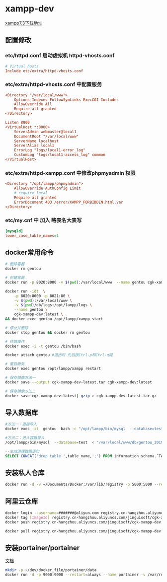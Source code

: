 # xampp-dev

[xampp7.3下载地址](https://excellmedia.dl.sourceforge.net/project/xampp/XAMPP%20Linux/7.3.10/xampp-linux-x64-7.3.10-1-installer.run)

## 配置修改

### etc/httpd.conf 启动虚拟机 httpd-vhosts.conf

```ini
# Virtual hosts
Include etc/extra/httpd-vhosts.conf

```

### etc/extra/httpd-vhosts.conf 中配置服务

```ini
<Directory "/var/local/www">
    Options Indexes FollowSymLinks ExecCGI Includes
    AllowOverride All
    Require all granted
</Directory>

Listen 8000
<VirtualHost *:8000>
    ServerAdmin webmaster@local1
    DocumentRoot "/var/local/www"
    ServerName localhost
    ServerAlias local1
    ErrorLog "logs/local1-error_log"
    CustomLog "logs/local1-access_log" common
</VirtualHost>
```

### etc/extra/httpd-xampp.conf 中修改phpmyadmin 权限

```ini
<Directory "/opt/lampp/phpmyadmin">
    AllowOverride AuthConfig Limit
    # require local
    Require all granted
    ErrorDocument 403 /error/XAMPP_FORBIDDEN.html.var
</Directory>
```

### etc/my.cnf 中 加入 略表名大表写

```ini
[mysqld]
lower_case_table_names=1
```

## docker常用命令

```sh
# 删除容器
docker rm gentou

# 创建容器
docker run -p 8020:8000 -v $(pwd):/var/local/www  --name gentou cgk-xampp-dev:latest

docker run -idt  \
    -p 8020:8000 -p 8021:80 \
    -v $(pwd):/var/local/www \
    -v $(pwd)/db/logs:/opt/lampp/logs \
    --name gentou \
    cgk-xampp-dev:latest \
&& docker exec gentou /opt/lampp/xampp start

# 停止并删除
docker stop gentou && docker rm gentou

# 终端操作
docker exec -i -t gentou /bin/bash

docker attach gentou #退出时 先后按Ctrl-p和Ctrl-q键

# 重启服务
docker exec gentou /opt/lampp/xampp restart

# 保存镜像方法一
docker save --output cgk-xampp-dev-latest.tar cgk-xampp-dev:latest

# 保存镜像方法二
docker save cgk-xampp-dev:latest| gzip > cgk-xampp-dev-latest.tar.gz
```

## 导入数据库

```sh
#方法一：直接导入
docker exec -it  gentou  bash -c "/opt/lampp/bin/mysql  --database=test  < /var/local/www/db/gentou_20190411.sql"

#方法二：进入容器导入
/opt/lampp/bin/mysql  --database=test  < "/var/local/www/db/gentou_20190411.sql"

```

```sql
--生成清理数据语句
SELECT CONCAT('drop table ',table_name,';') FROM information_schema.`TABLES` WHERE table_schema='test';
```

## 安装私人仓库

```sh
docker run -d -v ~/Documents/Docker:/var/lib/registry -p 5000:5000 --restart=always --name registry registry
```

## 阿里云仓库

```sh
docker login --username=#######@aliyun.com registry.cn-hangzhou.aliyuncs.com
docker tag [ImageId] registry.cn-hangzhou.aliyuncs.com/jinguisoft/cgk-xampp-dev:[镜像版本号]
docker push registry.cn-hangzhou.aliyuncs.com/jinguisoft/cgk-xampp-dev:[镜像版本号]

docker pull registry.cn-hangzhou.aliyuncs.com/jinguisoft/cgk-xampp-dev:[镜像版本号]
```

## 安装portainer/portainer

[文档](https://portainer.readthedocs.io/en/stable/deployment.html#quick-start)

```sh
mkdir -p ~/dev/docker_file/portainer/data
docker run -d -p 9000:9000 --restart=always --name portainer -v /var/run/docker.sock:/var/run/docker.sock -v ~/dev/docker_file/portainer/data:/data docker.io/portainer/portainer
```
